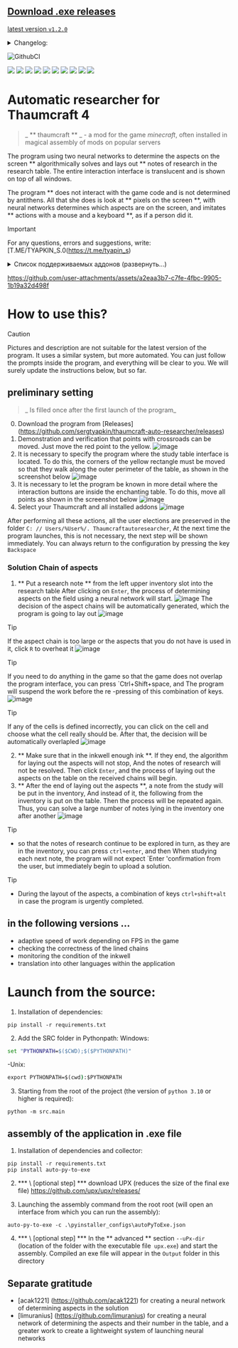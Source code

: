 ## [Download .exe releases](https://github.com/SergTyapkin/thaumcraft-auto-researcher/releases)
[latest version `v1.2.0`](https://github.com/SergTyapkin/thaumcraft-auto-researcher/releases/tag/v1.2.0)
<details>
<summary>Changelog:</summary>

- Configations are stored in Appdata. When restarting, you no longer need to re -configure the application
- Now the neural network determines the aspects on the table!
The speed of research due to this increased by more than 10 times.
- improved the speed of the neural network due to its local caching
- Added key combinations for thinner control
- Added non -stop research regime

> `v1.2._` - configuration of all aspects with several neuralities and craft of the missing

> `v1.1._` - configuration of aspects on the table with a neural network with the possibility of changing the user

> `v1.0._` - The configuration of aspects on the table by the user

> `v0 ._._` - pre -reliable mvp versions
</details>



![GithubCI](https://github.com/SergTyapkin/thaumcraft-auto-researcher/actions/workflows/auto-translate-readme.yml/badge.svg)

[![](https://img.shields.io/badge/русский-_?style=for-the-badge&logo=readme&color=white)](https://github.com/SergTyapkin/thaumcraft-auto-researcher/blob/README_TRANSLATIONS/russian_README.md)
[![](https://img.shields.io/badge/english-_?style=for-the-badge&logo=readme&color=white)](https://github.com/SergTyapkin/thaumcraft-auto-researcher/blob/README_TRANSLATIONS/english_README.md)
[![](https://img.shields.io/badge/中文(简体)-_?style=for-the-badge&logo=readme&color=white)](https://github.com/SergTyapkin/thaumcraft-auto-researcher/blob/README_TRANSLATIONS/chinese%20(simplified)_README.md)
[![](https://img.shields.io/badge/中文(传统)-_?style=for-the-badge&logo=readme&color=white)](https://github.com/SergTyapkin/thaumcraft-auto-researcher/blob/README_TRANSLATIONS/chinese%20(traditional)_README.md)
[![](https://img.shields.io/badge/arabic(العربية)-_?style=for-the-badge&logo=readme&color=white)](https://github.com/SergTyapkin/thaumcraft-auto-researcher/blob/README_TRANSLATIONS/arabic_README.md)
[![](https://img.shields.io/badge/español-_?style=for-the-badge&logo=readme&color=white)](https://github.com/SergTyapkin/thaumcraft-auto-researcher/blob/README_TRANSLATIONS/spanish_README.md)
[![](https://img.shields.io/badge/italiano-_?style=for-the-badge&logo=readme&color=white)](https://github.com/SergTyapkin/thaumcraft-auto-researcher/blob/README_TRANSLATIONS/italian_README.md)
[![](https://img.shields.io/badge/Deutsch-_?style=for-the-badge&logo=readme&color=white)](https://github.com/SergTyapkin/thaumcraft-auto-researcher/blob/README_TRANSLATIONS/dutch_README.md)
[![](https://img.shields.io/badge/hindi(हिन्दी)-_?style=for-the-badge&logo=readme&color=white)](https://github.com/SergTyapkin/thaumcraft-auto-researcher/blob/README_TRANSLATIONS/hindi_README.md)
[![](https://img.shields.io/badge/korean(한국어)-_?style=for-the-badge&logo=readme&color=white)](https://github.com/SergTyapkin/thaumcraft-auto-researcher/blob/README_TRANSLATIONS/korean_README.md)



# Automatic researcher for Thaumcraft 4
> _ ** thaumcraft ** _ - a mod for the game _minecraft_, often installed in magical assembly of mods on popular servers

The program using two neural networks to determine the aspects on the screen ** algorithmically solves and lays out ** notes of research in the research table.
The entire interaction interface is translucent and is shown on top of all windows.

The program ** does not interact with the game code and is not determined by antithens.
All that she does is look at ** pixels on the screen **, with neural networks determines which aspects are on the screen, and imitates ** actions with a mouse and a keyboard **, as if a person did it.

> [!IMPORTANT]
> For any questions, errors and suggestions, write: [T.ME/TYAPKIN_S.0(https://t.me/tyapin_s)

<details>
<summary>Список поддерживаемых аддонов (развернуть...)</summary>

- Magic Bees
- Forbidden Magic
- Greed
- Grumping
- Gregtech Newhorizons
- Thaumic Boots
- Botanical addons
- The Elysium
- Thaumic Revelations
- Essential Thaumaturgy
- AbyssalCraft Integration
</details>

https://github.com/user-attachments/assets/a2eaa3b7-c7fe-4fbc-9905-1b19a32d498f




# How to use this?
> [!CAUTION]
> Pictures and description are not suitable for the latest version of the program. It uses a similar system, but more automated. You can just follow the prompts inside the program, and everything will be clear to you.
> We will surely update the instructions below, but so far.

## preliminary setting
> _ Is filled once after the first launch of the program_
0. Download the program from [Releases] (https://github.com/sergtyapkin/thaumcraft-auto-researcher/releases)
1. Demonstration and verification that points with crossroads can be moved.
Just move the red point to the yellow.
![image](https://github.com/SergTyapkin/thaumcraft-auto-researcher/blob/master/README_images/enroll.png?raw=true)
2. It is necessary to specify the program where the study table interface is located.
To do this, the corners of the yellow rectangle must be moved so that they walk along the outer perimeter of the table, as shown in the screenshot below
![image](https://github.com/SergTyapkin/thaumcraft-auto-researcher/blob/master/README_images/find_table.png?raw=true)
3. It is necessary to let the program be known in more detail where the interaction buttons are inside the enchanting table.
To do this, move all points as shown in the screenshot below
![image](https://github.com/SergTyapkin/thaumcraft-auto-researcher/blob/master/README_images/setup_controls.png?raw=true)
4. Select your Thaumcraft and all installed addons
![image](https://github.com/SergTyapkin/thaumcraft-auto-researcher/blob/master/README_images/setup_version_and_addons.png?raw=true) 

After performing all these actions, all the user elections are preserved in the folder `C: // Users/%User%/. Thaumcraftautoresearcher`,
At the next time the program launches, this is not necessary, the next step will be shown immediately.
You can always return to the configuration by pressing the key `Backspace`

### Solution Chain of aspects
1. ** Put a research note ** from the left upper inventory slot into the research table
After clicking on `Enter`, the process of determining aspects on the field using a neural network will start.
![image](https://github.com/SergTyapkin/thaumcraft-auto-researcher/blob/master/README_images/prepare_to_solving_aspects.png?raw=true)
The decision of the aspect chains will be automatically generated, which the program is going to lay out
![image](https://github.com/SergTyapkin/thaumcraft-auto-researcher/blob/master/README_images/aspects_solved.png?raw=true)

> [!TIP]
> If the aspect chain is too large or the aspects that you do not have is used in it, click `R` to overheat it
![image](https://github.com/SergTyapkin/thaumcraft-auto-researcher/blob/master/README_images/aspects_rerolled.png?raw=true)

> [!TIP]
> If you need to do anything in the game so that the game does not overlap the program interface, you can press `Ctrl+Shift+space, and
The program will suspend the work before the re -pressing of this combination of keys.
![image](https://github.com/SergTyapkin/thaumcraft-auto-researcher/blob/master/README_images/program_paused.png?raw=true)

> [!TIP]
> If any of the cells is defined incorrectly, you can click on the cell and choose what the cell really should be.
After that, the decision will be automatically overlapled
![image](https://github.com/SergTyapkin/thaumcraft-auto-researcher/blob/master/README_images/setup_table_aspects.png?raw=true)
2. ** Make sure that in the inkwell enough ink **. If they end, the algorithm for laying out the aspects will not stop,
And the notes of research will not be resolved.
Then click `Enter`, and the process of laying out the aspects on the table on the received chains will begin.
3. ** After the end of laying out the aspects **, a note from the study will be put in the inventory,
And instead of it, the following from the inventory is put on the table.
Then the process will be repeated again. Thus, you can solve a large number of notes lying in the inventory one after another
![image](https://github.com/SergTyapkin/thaumcraft-auto-researcher/blob/master/README_images/next_research_putted.png?raw=true)

> [!TIP]
> - so that the notes of research continue to be explored in turn, as they are in the inventory, you can press `ctrl+enter`, and then
When studying each next note, the program will not expect `Enter 'confirmation from the user, but immediately begin to upload a solution.

> [!TIP]
> - During the layout of the aspects, a combination of keys `ctrl+shift+alt` in case the program is urgently completed.





## in the following versions ...
- adaptive speed of work depending on FPS in the game
- checking the correctness of the lined chains
- monitoring the condition of the inkwell
- translation into other languages ​​within the application




# Launch from the source:
1. Installation of dependencies:
```shell
pip install -r requirements.txt
```

2. Add the SRC folder in Pythonpath:
Windows:
```cmd
set "PYTHONPATH=$($CWD);$($PYTHONPATH)"
```
-Unix:
```cmd
export PYTHONPATH=$(cwd):$PYTHONPATH
```

3. Starting from the root of the project (the version of `python 3.10` or higher is required):
```shell
python -m src.main
```


## assembly of the application in .exe file
1. Installation of dependencies and collector:
```shell
pip install -r requirements.txt
pip install auto-py-to-exe
```

2. *** \ [optional step] *** download UPX (reduces the size of the final exe file)
https://github.com/upx/upx/releases/


3. Launching the assembly command from the root root (will open an interface from which you can run the assembly):
```shell
auto-py-to-exe -c .\pyinstaller_configs\autoPyToExe.json
```

4. *** \ [optional step] *** In the ** advanced ** section `--uPx-dir` (location of the folder with the executable file` upx.exe`) and start the assembly.
Compiled an exe file will appear in the `Output` folder in this directory


## Separate gratitude
- [acak1221] (https://github.com/acak1221) for creating a neural network of determining aspects in the solution
- [limuranius] (https://github.com/limuranius) for creating a neural network of determining the aspects and their number in the table, and a greater work to create a lightweight system of launching neural networks